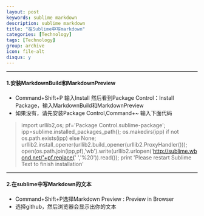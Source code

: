 ```yaml
---
layout: post
keywords: sublime markdown
description: sublime markdown
title: "在Sublime中写markdown"
categories: [Technology]
tags: [Technology]
group: archive
icon: file-alt
disqus: y
---
```


-----

#### 1.安装MarkdownBuild和MarkdownPreview

 - Command+Shift+P 输入Install 然后看到Package Control：Install Package，输入MarkdownBuild和MarkdownPreview
 - 如果没有，请先安装Package Control,Command+~ 输入下面代码

> import urllib2,os; pf='Package Control.sublime-package';
> ipp=sublime.installed_packages_path(); os.makedirs(ipp) if not
> os.path.exists(ipp) else None;
> urllib2.install_opener(urllib2.build_opener(urllib2.ProxyHandler()));
> open(os.path.join(ipp,pf),'wb').write(urllib2.urlopen('http://sublime.wbond.net/'+pf.replace('
> ','%20')).read()); print 'Please restart Sublime Text to finish
> installation'

----

#### 2.在sublime中写Markdown的文本

 - Command+Shift+P选择Markdown Preview : Preview in Browser
 - 选择github，然后浏览器会显示出你的文本